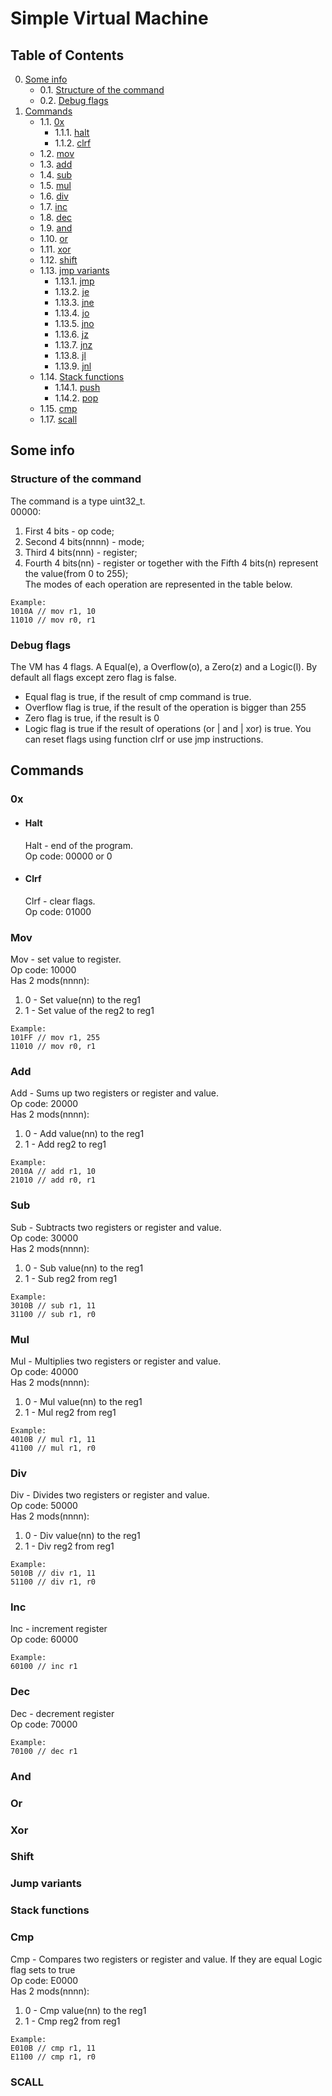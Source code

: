 # Simple Virtual Machine
## Table of Contents
0. [Some info](#si)
   - 0.1. [Structure of the command](#sotc)
   - 0.2. [Debug flags](#df)
1. [Commands](#cmds)
   - 1.1. [0x](#Zero)
      - 1.1.1. [halt](#halt)
      - 1.1.2. [clrf](#clrf)
   - 1.2. [mov](#mov)
   - 1.3. [add](#add)
   - 1.4. [sub](#sub)
   - 1.5. [mul](#mul)
   - 1.6. [div](#div)
   - 1.7. [inc](#inc)
   - 1.8. [dec](#dec)
   - 1.9. [and](#and)
   - 1.10. [or](#or)
   - 1.11. [xor](#xor)
   - 1.12. [shift](#shift)
   - 1.13. [jmp variants](#jmpInstr)
      - 1.13.1. [jmp](#jmp)
      - 1.13.2. [je](#je)
      - 1.13.3. [jne](#jne)
      - 1.13.4. [jo](#jo)
      - 1.13.5. [jno](#jno)
      - 1.13.6. [jz](#jz)
      - 1.13.7. [jnz](#jnz)
      - 1.13.8. [jl](#jl)
      - 1.13.9. [jnl](#jnl)
   - 1.14. [Stack functions](#stk)
      - 1.14.1. [push](#push)
      - 1.14.2. [pop](#pop)
   - 1.15. [cmp](#cmp)
   - 1.17. [scall](#scall)

## Some info <a name="si"></a>
### Structure of the command <a name="sotc"></a>
The command is a type uint32_t. <br>
00000: <br>
1. First 4 bits - op code; <br>
2. Second 4 bits(nnnn) - mode; <br>
3. Third  4 bits(nnn) - register; <br>
4. Fourth 4 bits(nn) - register or
together with the Fifth 4 bits(n) represent the value(from 0 to 255); <br>
The modes of each operation are represented in the table below. <br>
```
Example:
1010A // mov r1, 10
11010 // mov r0, r1
```

### Debug flags <a name="df"></a>
The VM has 4 flags. A Equal(e), a Overflow(o), a Zero(z) and a Logic(l). By default all flags except zero flag is false. <br>
- Equal flag is true, if the result of cmp command is true.
- Overflow flag is true, if the result of the operation is bigger than 255
- Zero flag is true, if the result is 0
- Logic flag is true if the result of operations (or | and | xor) is true.
You can reset flags using function clrf or use jmp instructions.

## Commands <a name="cmds"></a>
### 0x <a name="Zero"></a>
   - #### Halt <a name="halt"></a>
     Halt - end of the program. <br>
     Op code: 00000 or 0 <br>
   - #### Clrf <a name="clrf"></a>
     Clrf - clear flags. <br>
     Op code: 01000 <br>

### Mov <a name="mov"></a>
Mov - set value to register. <br>
Op code: 10000 <br>
Has 2 mods(nnnn): <br>
1. 0 - Set value(nn) to the reg1
2. 1 - Set value of the reg2 to reg1
```
Example:
101FF // mov r1, 255
11010 // mov r0, r1
```

### Add <a name="add"></a>
Add - Sums up two registers or register and value. <br>
Op code: 20000 <br>
Has 2 mods(nnnn): <br>
1. 0 - Add value(nn) to the reg1
2. 1 - Add reg2 to reg1
```
Example:
2010A // add r1, 10
21010 // add r0, r1
```

### Sub <a name="sub"></a>
Sub - Subtracts two registers or register and value. <br>
Op code: 30000 <br>
Has 2 mods(nnnn): <br>
1. 0 - Sub value(nn) to the reg1
2. 1 - Sub reg2 from reg1
```
Example:
3010B // sub r1, 11
31100 // sub r1, r0
```

### Mul <a name="mul"></a>
Mul - Multiplies two registers or register and value. <br>
Op code: 40000 <br>
Has 2 mods(nnnn): <br>
1. 0 - Mul value(nn) to the reg1
2. 1 - Mul reg2 from reg1
```
Example:
4010B // mul r1, 11
41100 // mul r1, r0
```

### Div <a name="div"></a>
Div - Divides two registers or register and value. <br>
Op code: 50000 <br>
Has 2 mods(nnnn): <br>
1. 0 - Div value(nn) to the reg1
2. 1 - Div reg2 from reg1
```
Example:
5010B // div r1, 11
51100 // div r1, r0
```

### Inc <a name="inc"></a>
Inc - increment register <br>
Op code: 60000 <br>
```
Example:
60100 // inc r1
```

### Dec <a name="dec"></a>
Dec - decrement register <br>
Op code: 70000 <br>
```
Example:
70100 // dec r1
```

### And <a name="and"></a>

### Or <a name="or"></a>

### Xor <a name="xor"></a>

### Shift <a name="shift"></a>

### Jump variants <a name="jumpInstr"></a>

### Stack functions <a name="stk"></a>

### Cmp <a name="cmp"></a>
Cmp - Compares two registers or register and value. If they are equal Logic flag sets to true <br>
Op code: E0000 <br>
Has 2 mods(nnnn): <br>
1. 0 - Cmp value(nn) to the reg1
2. 1 - Cmp reg2 from reg1
```
Example:
E010B // cmp r1, 11
E1100 // cmp r1, r0
```

### SCALL <a name="scall"></a>
